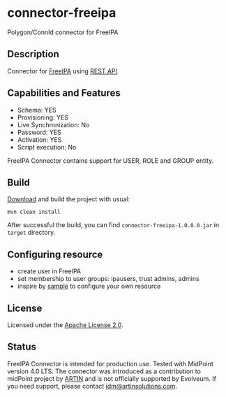 # connector-freeipa

Polygon/ConnId connector for FreeIPA

## Description

Connector for [FreeIPA](https://www.freeipa.org/) using [REST API](https://www.freeipa.org/page/API_Examples). 

## Capabilities and Features

* Schema: YES
* Provisioning: YES
* Live Synchronization: No
* Password: YES
* Activation: YES
* Script execution: No 

FreeIPA Connector contains support for USER, ROLE and GROUP entity.  

## Build

[Download](https://github.com/artinsolutions/midpoint-connector-freeipa) and build the project with usual:

```
mvn clean install
```

After successful the build, you can find `connector-freeipa-1.0.0.0.jar` in `target` directory.

## Configuring resource

* create user in FreeIPA
* set membership to user groups: ipausers, trust admins, admins 
* inspire by [sample](https://github.com/artinsolutions/midpoint-connector-freeipa/tree/master/sample) to configure your own resource

## License

Licensed under the [Apache License 2.0](/LICENSE).

## Status

FreeIPA Connector is intended for production use. Tested with MidPoint version 4.0 LTS. The connector was introduced as a contribution to midPoint project by [ARTIN](https://www.artinsolutions.com) and is not officially supported by Evolveum.
If you need support, please contact idm@artinsolutions.com.